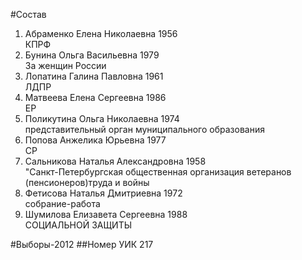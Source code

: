 #Состав
1. Абраменко Елена Николаевна 1956   
    КПРФ
2. Бунина Ольга Васильевна 1979   
    За женщин России
3. Лопатина Галина Павловна 1961   
    ЛДПР
4. Матвеева Елена Сергеевна 1986   
    ЕР
5. Поликутина Ольга Николаевна 1974   
    представительный орган муниципального образования
6. Попова Анжелика Юрьевна 1977   
    СР
7. Сальникова Наталья Александровна 1958   
    "Санкт-Петербургская общественная организация ветеранов (пенсионеров)труда и войны
8. Фетисова Наталья Дмитриевна 1972   
    собрание-работа
9. Шумилова Елизавета Сергеевна 1988   
    СОЦИАЛЬНОЙ ЗАЩИТЫ

#Выборы-2012
##Номер УИК
217